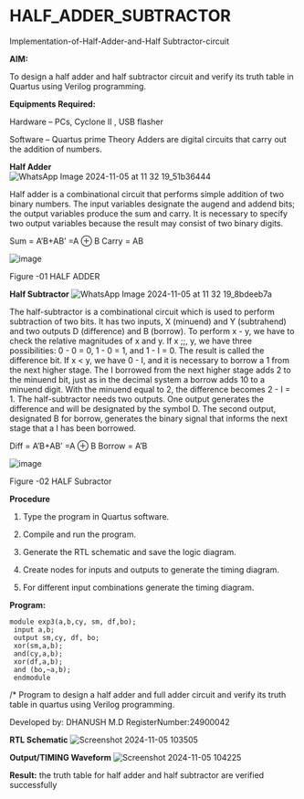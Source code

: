 # HALF_ADDER_SUBTRACTOR

Implementation-of-Half-Adder-and-Half Subtractor-circuit

**AIM:**

To design a half adder and half subtractor circuit and verify its truth table in Quartus using Verilog programming.

**Equipments Required:**

Hardware – PCs, Cyclone II , USB flasher 

Software – Quartus prime Theory Adders are digital circuits that carry out the addition of numbers.

**Half Adder**<br>
![WhatsApp Image 2024-11-05 at 11 32 19_51b36444](https://github.com/user-attachments/assets/e3880bff-413e-4c28-ac1d-e2dae089ff9b)


Half adder is a combinational circuit that performs simple addition of two binary numbers. The input variables designate the augend and addend bits; the output variables produce the sum and carry. It is necessary to specify two output variables because the result may consist of two binary digits.

Sum = A’B+AB’ =A ⊕ B Carry = AB

![image](https://github.com/naavaneetha/HALF_ADDER_SUBTRACTOR/assets/154305477/bd4a0b2c-cdbc-4184-ab08-81578f121e1f)

Figure -01 HALF ADDER

**Half Subtractor**
![WhatsApp Image 2024-11-05 at 11 32 19_8bdeeb7a](https://github.com/user-attachments/assets/acc594aa-ba43-4443-8685-957675f9c635)


The half-subtractor is a combinational circuit which is used to perform subtraction of two bits. It has two inputs, X (minuend) and Y (subtrahend) and two outputs D (difference) and B (borrow). To perform x - y, we have to check the relative magnitudes of x and y. If x ;;, y, we have three possibilities: 0 - 0 = 0, 1 - 0 = 1, and 1 - I = 0. The result is called the difference bit. If x < y, we have 0 - I, and it is necessary to borrow a 1 from the next higher stage. The I borrowed from the next higher stage adds 2 to the minuend bit, just as in the decimal system a borrow adds 10 to a minuend digit. With the minuend equal to 2, the difference becomes 2 - I = 1. The half-subtractor needs two outputs. One output generates the difference and will be designated by the symbol D. The second output, designated B for borrow, generates the binary signal that informs the next stage that a I has been borrowed. 

Diff = A’B+AB’ =A ⊕ B
Borrow = A’B

 ![image](https://github.com/naavaneetha/HALF_ADDER_SUBTRACTOR/assets/154305477/d76b099c-513f-4e7c-843a-e2fd028a531a)

Figure -02 HALF Subractor


**Procedure**

1.	Type the program in Quartus software.

2.	Compile and run the program.

3.	Generate the RTL schematic and save the logic diagram.

4.	Create nodes for inputs and outputs to generate the timing diagram.

5.	For different input combinations generate the timing diagram.


**Program:**
```
module exp3(a,b,cy, sm, df,bo);
 input a,b;
 output sm,cy, df, bo;
 xor(sm,a,b); 
 and(cy,a,b); 
 xor(df,a,b);
 and (bo,~a,b);
 endmodule
```

/* Program to design a half adder and full adder circuit and verify its truth table in quartus using Verilog programming.

Developed by: DHANUSH M.D RegisterNumber:24900042

**RTL Schematic**
![Screenshot 2024-11-05 103505](https://github.com/user-attachments/assets/6d341947-9583-4ef8-ae16-5245927cecd4)

**Output/TIMING Waveform**
![Screenshot 2024-11-05 104225](https://github.com/user-attachments/assets/655547ef-872b-4104-a115-560d36bf74e3)

**Result:**
the truth table for half adder and half subtractor are verified successfully
